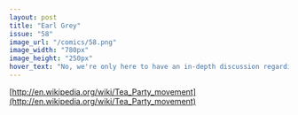 ```yaml
---
layout: post
title: "Earl Grey"
issue: "58"
image_url: "/comics/58.png"
image_width: "780px"
image_height: "250px"
hover_text: "No, we're only here to have an in-depth discussion regarding the nature of tea.  Drinking it would spoil the conversation. "
---
```

[http://en.wikipedia.org/wiki/Tea_Party_movement](http://en.wikipedia.org/wiki/Tea_Party_movement)
